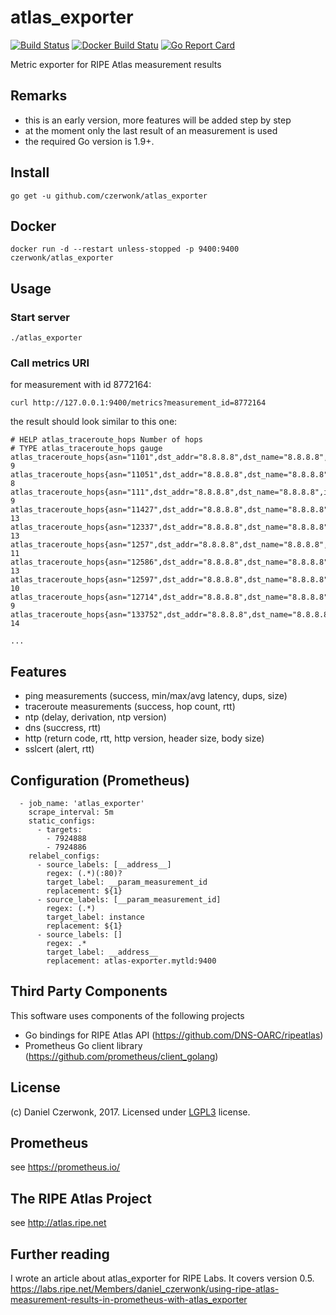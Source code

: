 # atlas_exporter 
[![Build Status](https://travis-ci.org/czerwonk/atlas_exporter.svg)](https://travis-ci.org/czerwonk/atlas_exporter)
[![Docker Build Statu](https://img.shields.io/docker/build/czerwonk/atlas_exporter.svg)](https://hub.docker.com/r/czerwonk/atlas_exporter/builds)
[![Go Report Card](https://goreportcard.com/badge/github.com/czerwonk/atlas_exporter)](https://goreportcard.com/report/github.com/czerwonk/atlas_exporter)

Metric exporter for RIPE Atlas measurement results

## Remarks
* this is an early version, more features will be added step by step
* at the moment only the last result of an measurement is used
* the required Go version is 1.9+.

## Install
```
go get -u github.com/czerwonk/atlas_exporter
```

## Docker
```
docker run -d --restart unless-stopped -p 9400:9400 czerwonk/atlas_exporter
```

## Usage
### Start server
```
./atlas_exporter
```

### Call metrics URI
for measurement with id 8772164:
```
curl http://127.0.0.1:9400/metrics?measurement_id=8772164
```
the result should look similar to this one:
``` 
# HELP atlas_traceroute_hops Number of hops
# TYPE atlas_traceroute_hops gauge
atlas_traceroute_hops{asn="1101",dst_addr="8.8.8.8",dst_name="8.8.8.8",ip_version="4",measurement="8772164",probe="6031"} 9
atlas_traceroute_hops{asn="11051",dst_addr="8.8.8.8",dst_name="8.8.8.8",ip_version="4",measurement="8772164",probe="17833"} 8
atlas_traceroute_hops{asn="111",dst_addr="8.8.8.8",dst_name="8.8.8.8",ip_version="4",measurement="8772164",probe="6231"} 9
atlas_traceroute_hops{asn="11427",dst_addr="8.8.8.8",dst_name="8.8.8.8",ip_version="4",measurement="8772164",probe="1121"} 13
atlas_traceroute_hops{asn="12337",dst_addr="8.8.8.8",dst_name="8.8.8.8",ip_version="4",measurement="8772164",probe="267"} 13
atlas_traceroute_hops{asn="1257",dst_addr="8.8.8.8",dst_name="8.8.8.8",ip_version="4",measurement="8772164",probe="140"} 11
atlas_traceroute_hops{asn="12586",dst_addr="8.8.8.8",dst_name="8.8.8.8",ip_version="4",measurement="8772164",probe="2088"} 13
atlas_traceroute_hops{asn="12597",dst_addr="8.8.8.8",dst_name="8.8.8.8",ip_version="4",measurement="8772164",probe="2619"} 10
atlas_traceroute_hops{asn="12714",dst_addr="8.8.8.8",dst_name="8.8.8.8",ip_version="4",measurement="8772164",probe="2684"} 9
atlas_traceroute_hops{asn="133752",dst_addr="8.8.8.8",dst_name="8.8.8.8",ip_version="4",measurement="8772164",probe="6191"} 14

...
```

## Features
* ping measurements (success, min/max/avg latency, dups, size)
* traceroute measurements (success, hop count, rtt)
* ntp (delay, derivation, ntp version)
* dns (succress, rtt)
* http (return code, rtt, http version, header size, body size)  
* sslcert (alert, rtt)

## Configuration (Prometheus)
```
  - job_name: 'atlas_exporter'
    scrape_interval: 5m
    static_configs:
      - targets:
        - 7924888
        - 7924886
    relabel_configs:
      - source_labels: [__address__]
        regex: (.*)(:80)?
        target_label: __param_measurement_id
        replacement: ${1}
      - source_labels: [__param_measurement_id]
        regex: (.*)
        target_label: instance
        replacement: ${1}
      - source_labels: []
        regex: .*
        target_label: __address__
        replacement: atlas-exporter.mytld:9400

```

## Third Party Components
This software uses components of the following projects
* Go bindings for RIPE Atlas API (https://github.com/DNS-OARC/ripeatlas)
* Prometheus Go client library (https://github.com/prometheus/client_golang)

## License
(c) Daniel Czerwonk, 2017. Licensed under [LGPL3](LICENSE) license.

## Prometheus
see https://prometheus.io/

## The RIPE Atlas Project
see http://atlas.ripe.net

## Further reading
I wrote an article about atlas_exporter for RIPE Labs. It covers version 0.5.
https://labs.ripe.net/Members/daniel_czerwonk/using-ripe-atlas-measurement-results-in-prometheus-with-atlas_exporter
